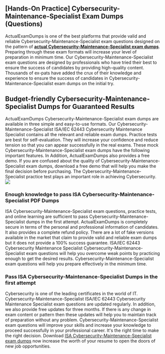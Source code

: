 ## **[Hands-On Practice] Cybersecurity-Maintenance-Specialist Exam Dumps (Questions)**

  
ActualExamDumps is one of the best platforms that provide valid and reliable Cybersecurity-Maintenance-Specialist exam questions designed on the pattern of **[actual Cybersecurity-Maintenance-Specialist exam dumps](https://actualexamdumps.com/cybersecurity-maintenance-specialist.html)**. Preparing through these exam formats will increase your level of preparation in minimum time. Our Cybersecurity-Maintenance-Specialist exam questions are designed by professionals who have tried their best to ensure the success of candidates by providing high-quality content. Thousands of ex-pats have added the crux of their knowledge and experience to ensure the success of candidates in Cybersecurity-Maintenance-Specialist exam dumps on the initial try.  

## **Budget-friendly Cybersecurity-Maintenance-Specialist Dumps for Guaranteed Results**

  
ActualExamDumps Cybersecurity-Maintenance-Specialist exam dumps are available in three simple and easy-to-use formats. Our Cybersecurity-Maintenance-Specialist ISA/IEC 62443 Cybersecurity Maintenance Specialist contains all the relevant and reliable exam dumps. Practice tests are best for self-evaluation. They will increase your confidence and reduce tension so that you can appear successfully in the real exams. These mock Cybersecurity-Maintenance-Specialist exam dumps have the following important features. In Addition, ActualExamDumps also provides a free demo. If you are confused about the quality of Cybersecurity-Maintenance-Specialist exam dumps, download a free demo that will help you make the final decision before purchasing. The Cybersecurity-Maintenance-Specialist practice test plays an important role in achieving Cybersecurity.[![](https://actualexamdumps.com/wp-content/uploads/2024/11/ActualExamDumps.png)](https://actualexamdumps.com/cybersecurity-maintenance-specialist.html)  

### **Enough knowledge to pass ISA Cybersecurity-Maintenance-Specialist PDF Dumps**

  
ISA Cybersecurity-Maintenance-Specialist exam questions, practice tests, and online learning are sufficient to pass Cybersecurity-Maintenance-Specialist dumps in the first attempt. ActualExamDumps is completely secure in terms of the personal and professional information of candidates. It also provides a complete refund policy. There are a lot of fake versions available in the market that claim to provide valid and reliable exam dumps but it does not provide a 100% success guarantee. ISA/IEC 62443 Cybersecurity Maintenance Specialist Cybersecurity-Maintenance-Specialist exam questions will help you overcome weak points by practicing enough to get the desired results. Cybersecurity-Maintenance-Specialist exam questions will help you prepare effectively in the minimum time.  

### **Pass ISA Cybersecurity-Maintenance-Specialist Dumps in the first attempt**

  
Cybersecurity is one of the leading certificates in the world of IT. Cybersecurity-Maintenance-Specialist ISA/IEC 62443 Cybersecurity Maintenance Specialist exam questions are updated regularly. In addition, we also provide free updates for three months. If there is any change in exam content or pattern then these updates will help you to maintain track of preparation without any problem. Cybersecurity-Maintenance-Specialist exam questions will improve your skills and increase your knowledge to proceed successfully in your professional career. It's the right time to make the right decision. Download [ISA Cybersecurity-Maintenance-Specialist exam dumps](https://actualexamdumps.com/) now increase the worth of your resume to open the doors of new job opportunities.
